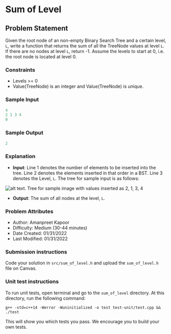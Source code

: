 # Sum of Level

## Problem Statement
Given the root node of an non-empty Binary Search Tree and a certain level, `L`, write a function that returns the sum of all the TreeNode values at level `L`. If there are no nodes at level `L`, return -1. Assume the levels to start at 0, i.e. the root node is located at level 0.

### Constraints
- Levels >= 0
- Value(TreeNode) is an integer and Value(TreeNode) is unique.      

### Sample Input
```c++
4  
2 1 3 4  
0
```

### Sample Output
```c++
2
```

### Explanation  
- **Input**: Line 1 denotes the number of elements to be inserted into the tree. Line 2 denotes the elements inserted in that order in a BST. Line 3 denotes the Level, `L`. The tree for sample input is as follows:  

![alt text. Tree for sample image with values inserted as 2, 1, 3, 4](https://drive.google.com/uc?export=view&id=1Zfq2d9aLwwHCQyT9G1-y7v9ykDjami6w)

- **Output**: The sum of all nodes at the level, `L`. 

### Problem Attributes
- Author: Amanpreet Kapoor
- Difficulty: Medium (30-44 minutes)
- Date Created: 01/31/2022
- Last Modified: 01/31/2022

### Submission instructions
Code your solution in `src/sum_of_level.h` and upload the `sum_of_level.h` file on Canvas.

### Unit test instructions
To run unit tests, open terminal and go to the `sum_of_level` directory. At this directory, run the following command:

`g++ -std=c++14 -Werror -Wuninitialized -o test test-unit/test.cpp && ./test`

This will show you which tests you pass. We encourage you to build your own tests.
